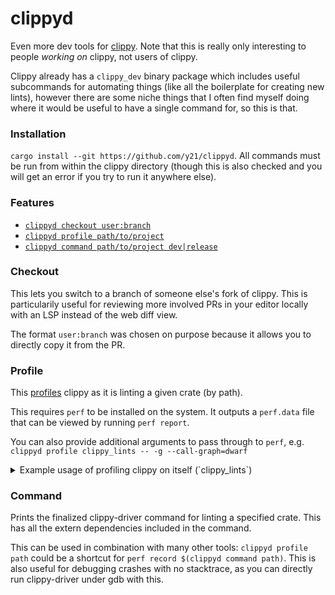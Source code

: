 # clippyd
Even more dev tools for [clippy](https://github.com/rust-lang/rust-clippy).
Note that this is really only interesting to people *working on* clippy, not users of clippy.

Clippy already has a `clippy_dev` binary package which includes useful subcommands for automating things (like all the boilerplate for creating new lints), however there are some niche things that I often find myself doing where it would be useful to have a single command for, so this is that.

### Installation
`cargo install --git https://github.com/y21/clippyd`.
All commands must be run from within the clippy directory (though this is also checked and you will get an error if you try to run it anywhere else).

### Features
- [`clippyd checkout user:branch`](#checkout)
- [`clippyd profile path/to/project`](#profile)
- [`clippyd command path/to/project dev|release`](#command)


### Checkout
This lets you switch to a branch of someone else's fork of clippy.
This is particularily useful for reviewing more involved PRs in your editor locally with an LSP instead of the web diff view.

The format `user:branch` was chosen on purpose because it allows you to directly copy it from the PR.

### Profile
This [profiles](https://en.wikipedia.org/wiki/Profiling_(computer_programming)) clippy as it is linting a given crate (by path).

This requires `perf` to be installed on the system.
It outputs a `perf.data` file that can be viewed by running `perf report`.

You can also provide additional arguments to pass through to `perf`, e.g. `clippyd profile clippy_lints -- -g --call-graph=dwarf`

<details>
<summary>Example usage of profiling clippy on itself (`clippy_lints`)</summary>

```sh
# cwd=rust-clippy
$ clippyd profile clippy_lints
<output shortened>
[ perf record: Woken up 16 times to write data ]
[ perf record: Captured and wrote 4.006 MB perf.data (104789 samples) ]

$ perf report
# Overhead  Command        Shared Object           Symbol
 9.71%      rustc          clippy-driver           [.] quine_mc_cluskey::essential_minterms
 3.89%      rustc          librustc_driver.so      [.] <rustc_middle::ty::context::CtxtInterners>::intern_ty
 3.84%      rustc          librustc_driver.so      [.] rustc_span::edit_distance::edit_distance
 3.75%      rustc          libc.so.6               [.] _int_malloc
```
</details>

### Command
Prints the finalized clippy-driver command for linting a specified crate. This has all the extern dependencies included in the command.

This can be used in combination with many other tools: `clippyd profile path` could be a shortcut for `perf record $(clippyd command path)`.
This is also useful for debugging crashes with no stacktrace, as you can directly run clippy-driver under gdb with this.
